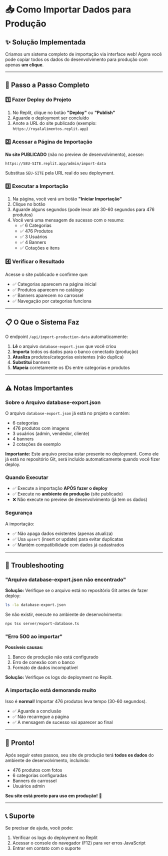 # 📥 Como Importar Dados para Produção

## ✨ Solução Implementada

Criamos um sistema completo de importação via interface web! Agora você pode copiar todos os dados do desenvolvimento para produção com apenas **um clique**.

---

## 🚀 Passo a Passo Completo

### 1️⃣ Fazer Deploy do Projeto

1. No Replit, clique no botão **"Deploy"** ou **"Publish"**
2. Aguarde o deployment ser concluído
3. Anote a URL do site publicado (exemplo: `https://royalalimentos.replit.app`)

### 2️⃣ Acessar a Página de Importação

**No site PUBLICADO** (não no preview de desenvolvimento), acesse:

```
https://SEU-SITE.replit.app/admin/import-data
```

Substitua `SEU-SITE` pela URL real do seu deployment.

### 3️⃣ Executar a Importação

1. Na página, você verá um botão **"Iniciar Importação"**
2. Clique no botão
3. Aguarde alguns segundos (pode levar até 30-60 segundos para 476 produtos)
4. Você verá uma mensagem de sucesso com o resumo:
   - ✅ 6 Categorias
   - ✅ 476 Produtos
   - ✅ 3 Usuários
   - ✅ 4 Banners
   - ✅ Cotações e itens

### 4️⃣ Verificar o Resultado

Acesse o site publicado e confirme que:
- ✅ Categorias aparecem na página inicial
- ✅ Produtos aparecem no catálogo
- ✅ Banners aparecem no carrossel
- ✅ Navegação por categorias funciona

---

## 📋 O Que o Sistema Faz

O endpoint `/api/import-production-data` automaticamente:

1. **Lê** o arquivo `database-export.json` que você criou
2. **Importa** todos os dados para o banco conectado (produção)
3. **Atualiza** produtos/categorias existentes (não duplica)
4. **Substitui** banners
5. **Mapeia** corretamente os IDs entre categorias e produtos

---

## ⚠️ Notas Importantes

### Sobre o Arquivo database-export.json

O arquivo `database-export.json` já está no projeto e contém:
- 6 categorias
- 476 produtos com imagens
- 3 usuários (admin, vendedor, cliente)
- 4 banners
- 2 cotações de exemplo

**Importante:** Este arquivo precisa estar presente no deployment. Como ele já está no repositório Git, será incluído automaticamente quando você fizer deploy.

### Quando Executar

- ✅ Execute a importação **APÓS fazer o deploy**
- ✅ Execute no **ambiente de produção** (site publicado)
- ❌ Não execute no preview de desenvolvimento (já tem os dados)

### Segurança

A importação:
- ✅ Não apaga dados existentes (apenas atualiza)
- ✅ Usa `upsert` (insert or update) para evitar duplicatas
- ✅ Mantém compatibilidade com dados já cadastrados

---

## 🔧 Troubleshooting

### "Arquivo database-export.json não encontrado"

**Solução:** Verifique se o arquivo está no repositório Git antes de fazer deploy:
```bash
ls -la database-export.json
```

Se não existir, execute no ambiente de desenvolvimento:
```bash
npx tsx server/export-database.ts
```

### "Erro 500 ao importar"

**Possíveis causas:**
1. Banco de produção não está configurado
2. Erro de conexão com o banco
3. Formato de dados incompatível

**Solução:** Verifique os logs do deployment no Replit.

### A importação está demorando muito

Isso é **normal**! Importar 476 produtos leva tempo (30-60 segundos).
- ✅ Aguarde a conclusão
- ✅ Não recarregue a página
- ✅ A mensagem de sucesso vai aparecer ao final

---

## 🎉 Pronto!

Após seguir estes passos, seu site de produção terá **todos os dados** do ambiente de desenvolvimento, incluindo:
- 476 produtos com fotos
- 6 categorias configuradas
- Banners do carrossel
- Usuários admin

**Seu site está pronto para uso em produção!** 🚀

---

## 📞 Suporte

Se precisar de ajuda, você pode:
1. Verificar os logs do deployment no Replit
2. Acessar o console do navegador (F12) para ver erros JavaScript
3. Entrar em contato com o suporte
